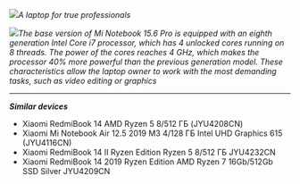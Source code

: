 
<img src="https://static-sl.insales.ru/images/products/1/6072/328529848/1505141982_xiaomi-notebook-pro-220190123-470-8fm0c0.jpg" />_A laptop for true professionals_

<img src="https://keddr.com/wp-content/uploads/2017/09/DJbCoxqVAAEV1aE.jpg" />_The base version of Mi Notebook 15.6 Pro is equipped with an eighth generation Intel Core i7 processor, which has 4 unlocked cores running on 8 threads. The power of the cores reaches 4 GHz, which makes the processor 40% more powerful than the previous generation model. These characteristics allow the laptop owner to work with the most demanding tasks, such as video editing or graphics_

***
***Similar devices***
+ Xiaomi RedmiBook 14 AMD Ryzen 5 8/512 ГБ (JYU4208CN)
+ Xiaomi Mi Notebook Air 12.5 2019 M3 4/128 ГБ Intel UHD Graphics 615 (JYU4116CN)
+ Xiaomi RedmiBook 14 II Ryzen Edition Ryzen 5 8/512 ГБ JYU4232CN
+ Xiaomi RedmiBook 14 2019 Ryzen Edition AMD Ryzen 7 16Gb/512Gb SSD Silver JYU4209CN

